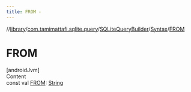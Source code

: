 ```yaml
---
title: FROM -
---
```

//[library](../../../index.md)/[com.tamimattafi.sqlite.query](../../index.md)/[SQLiteQueryBuilder](../index.md)/[Syntax](index.md)/[FROM](-f-r-o-m.md)



# FROM  
[androidJvm]  
Content  
const val [FROM](-f-r-o-m.md): [String](https://kotlinlang.org/api/latest/jvm/stdlib/kotlin/-string/index.html)  



